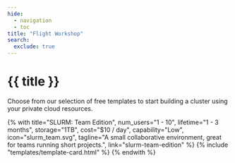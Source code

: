 ```yaml
---
hide:
  - navigation
  - toc
title: "Flight Workshop"
search:
  exclude: true
---
```


<script src="https://kit.fontawesome.com/5d76af6daa.js" crossorigin="anonymous"></script>

<div class="no-tabs full-width-container">
  <div class="workshop-header">
    <h1>{{ title }}</h1>
    <p class="tagline">
      Choose from our selection of free templates to start building a cluster using your private cloud resources.
    </p>
  </div>
</div>
<div id="workshop" class="full-width-container">
  {% with title="SLURM: Team Edition", 
          num_users="1 - 10", 
          lifetime="1 - 3 months",
          storage="1TB", 
          cost="$10 / day",
          capability="Low",
          icon="slurm_team.svg",
          tagline="A small collaborative environment, great for teams running short projects.",
          link="slurm-team-edition"
  %}
    {% include "templates/template-card.html" %}
  {% endwith %}
</div>
